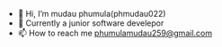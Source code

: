 - 👋 Hi, I’m mudau phumula(phmudau022)
- 💞️ Currently a junior software develepor 
- 📫 How to reach me phumulamudau259@gmail.com
